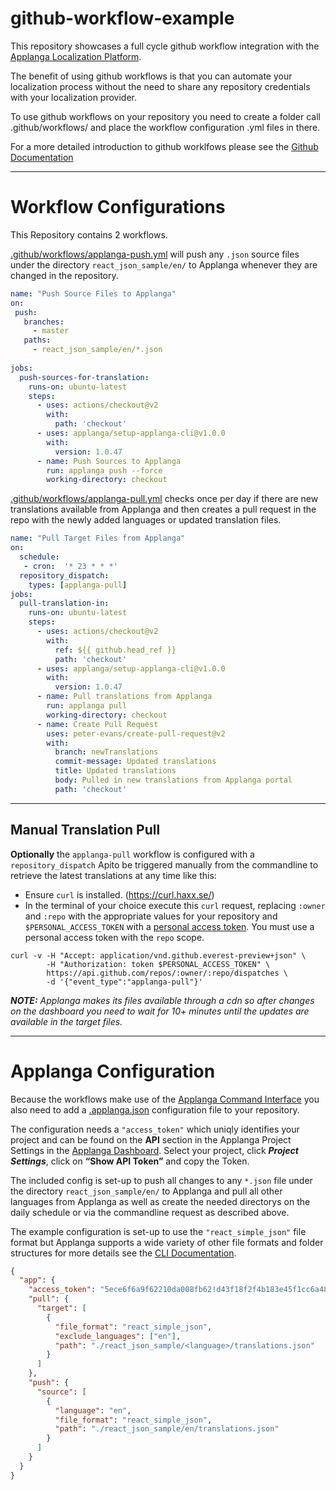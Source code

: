 # github-workflow-example
 
This repository showcases a full cycle github workflow integration with the [Applanga Localization Platform](https://www.applanga.com).

The benefit of using github workflows is that you can automate your localization process without the need to share any repository credentials with your localization provider.

To use github workflows on your repository you need to create a folder call .github/workflows/ and place the workflow configuration .yml files in there. 

For a more detailed introduction to github worklfows please see the [Github Documentation](https://help.github.com/en/actions/configuring-and-managing-workflows/configuring-a-workflow)

---
# Workflow Configurations

This Repository contains 2 workflows.

[.github/workflows/applanga-push.yml](https://github.com/applanga/github-workflow-example/blob/master/.github/workflows/applanga-push.yml) will push any `.json` source files under the directory `react_json_sample/en/` to Applanga whenever they are changed in the repository.

```yaml
name: "Push Source Files to Applanga"
on:
 push:
   branches:
     - master
   paths:
     - react_json_sample/en/*.json
   
jobs:
  push-sources-for-translation:
    runs-on: ubuntu-latest
    steps:
      - uses: actions/checkout@v2
        with:
          path: 'checkout'
      - uses: applanga/setup-applanga-cli@v1.0.0
        with:
          version: 1.0.47
      - name: Push Sources to Applanga
        run: applanga push --force
        working-directory: checkout
```

[.github/workflows/applanga-pull.yml](https://github.com/applanga/github-workflow-example/blob/master/.github/workflows/applanga-pull.yml) checks once per day if there are new translations available from Applanga and then creates a pull request in the repo with the newly added languages or updated translation files. 

```yaml
name: "Pull Target Files from Applanga"
on:
  schedule:
   - cron:  '* 23 * * *'
  repository_dispatch:
    types: [applanga-pull]
jobs:
  pull-translation-in:
    runs-on: ubuntu-latest
    steps:
      - uses: actions/checkout@v2
        with:
          ref: ${{ github.head_ref }}
          path: 'checkout'
      - uses: applanga/setup-applanga-cli@v1.0.0
        with:
          version: 1.0.47
      - name: Pull translations from Applanga
        run: applanga pull
        working-directory: checkout
      - name: Create Pull Request
        uses: peter-evans/create-pull-request@v2
        with:
          branch: newTranslations
          commit-message: Updated translations
          title: Updated translations 
          body: Pulled in new translations from Applanga portal
          path: 'checkout'
```

---
## Manual Translation Pull
**Optionally** the `applanga-pull` workflow is configured with a `repository_dispatch` Apito be triggered manually from the commandline to retrieve the latest translations at any time like this:

* Ensure `curl` is installed. (https://curl.haxx.se/)
* In the terminal of your choice execute this `curl` request, replacing `:owner` and `:repo` with the appropriate values for your repository and `$PERSONAL_ACCESS_TOKEN` with a [personal access token](https://help.github.com/en/articles/creating-a-personal-access-token-for-the-command-line). You must use a personal access token with the `repo` scope.

```shell
curl -v -H "Accept: application/vnd.github.everest-preview+json" \
        -H "Authorization: token $PERSONAL_ACCESS_TOKEN" \
        https://api.github.com/repos/:owner/:repo/dispatches \
        -d '{"event_type":"applanga-pull"}'
```
***NOTE:*** *Applanga makes its files available through a cdn so after changes on the dashboard you need to wait for 10+ minutes until the updates are available in the target files.*

---
# Applanga Configuration

Because the workflows make use of the [Applanga Command Interface](https://github.com/applanga/applanga-cli) you also need to add a [.applanga.json](https://github.com/applanga/github-workflow-example/blob/master/.applanga.json) configuration file to your repository. 

The configuration needs a `"access_token"` which uniqly identifies your project and can be found on the **API** section in the Applanga Project Settings in the [Applanga Dashboard](https://dashboard.applanga.com). Select your project, click ***Project Settings***, click on **“Show API Token”** and copy the Token.

The included config is set-up to push all changes to any `*.json` file under the directory `react_json_sample/en/` to Applanga and pull all other languages from Applanga as well as create the needed directorys on the daily schedule or via the commandline request as described above.


The example configuration is set-up to use the `"react_simple_json"` file format but Applanga supports a wide variety of other file formats and folder structures for more details see the [CLI Documentation](https://github.com/applanga/applanga-cli).

```json 
{
  "app": {
    "access_token": "5ece6f6a9f62210da008fb62!d43f18f2f4b183e45f1cc6a4836ca8f0", 
    "pull": {
      "target": [
        {
          "file_format": "react_simple_json", 
          "exclude_languages": ["en"],
          "path": "./react_json_sample/<language>/translations.json"
        }
      ]
    }, 
    "push": {
      "source": [
        {
          "language": "en",
          "file_format": "react_simple_json", 
          "path": "./react_json_sample/en/translations.json"
        }
      ]
    }
  }
}
```                                                                  
                                                               